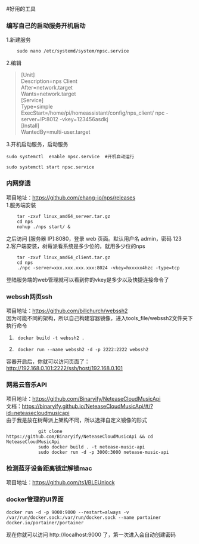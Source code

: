 #好用的工具
### 编写自己的启动服务开机启动
1.新建服务

        sudo nano /etc/systemd/system/npsc.service  
2.编辑  
>[Unit]  
Description=nps Client  
After=network.target  
Wants=network.target  
[Service]  
Type=simple  
ExecStart=/home/pi/homeassistant/config/nps_client/ npc -server=IP:8012 -vkey=123456asdkj  
[Install]  
WantedBy=multi-user.target  

3.开机启动服务，启动服务  

    sudo systemctl  enable npsc.service  #开机自动运行
     
    sudo systemctl start npsc.service  
### 内网穿透  
项目地址：https://github.com/ehang-io/nps/releases  
1.服务端安装  

        tar -zxvf linux_amd64_server.tar.gz
        cd nps
        nohup ./nps start/ &  
之后访问 [服务器 IP]:8080，登录 web 页面。默认用户名 admin，密码 123  
2.客户端安装，树莓派看系统是多少位的，就用多少位的nps  

        tar -zxvf linux_amd64_client.tar.gz
        cd nps
        ./npc -server=xxx.xxx.xxx.xxx:8024 -vkey=hxxxxx4hzc -type=tcp  

登陆服务端的web管理就可以看到你的vkey是多少以及快捷连接命令了
### webssh网页ssh
项目地址：https://github.com/billchurch/webssh2  
因为可能不同的架构，所以自己构建容器镜像，进入tools_file/webssh2文件夹下执行命令  

1.      docker build -t webssh2 .
2.      docker run --name webssh2 -d -p 2222:2222 webssh2
容器开启后，你就可以访问页面了：http://192.168.0.101:2222/ssh/host/192.168.0.101
### 网易云音乐API
项目地址：https://github.com/Binaryify/NeteaseCloudMusicApi  
文档：https://binaryify.github.io/NeteaseCloudMusicApi/#/?id=neteasecloudmusicapi  
由于我是放在树莓派上架构不同，所以选择自定义镜像的形式  

                git clone https://github.com/Binaryify/NeteaseCloudMusicApi && cd NeteaseCloudMusicApi
                sudo docker build . -t netease-music-api
                sudo docker run -d -p 3000:3000 netease-music-api
### 检测蓝牙设备距离锁定解锁mac
项目地址：https://github.com/ts1/BLEUnlock  
### docker管理的UI界面  

    docker run -d -p 9000:9000 --restart=always -v /var/run/docker.sock:/var/run/docker.sock --name portainer  docker.io/portainer/portainer
现在你就可以访问 http://localhost:9000 了，第一次进入会自动创建密码
